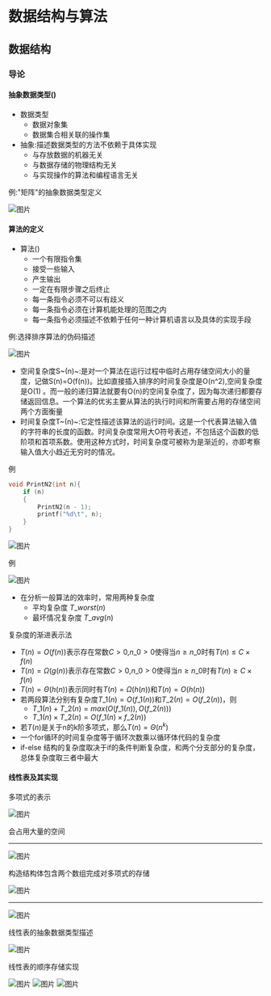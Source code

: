 # 数据结构与算法

## 数据结构

### 导论

#### 抽象数据类型()

* 数据类型
  * 数据对象集
  * 数据集合相关联的操作集
* 抽象:描述数据类型的方法不依赖于具体实现
  * 与存放数据的机器无关
  * 与数据存储的物理结构无关
  * 与实现操作的算法和编程语言无关

例:"矩阵"的抽象数据类型定义

![图片](<images/屏幕截图 2023-07-29 174247.png>)

#### 算法的定义

* 算法()
  * 一个有限指令集
  * 接受一些输入
  * 产生输出
  * 一定在有限步骤之后终止
  * 每一条指令必须不可以有歧义
  * 每一条指令必须在计算机能处理的范围之内
  * 每一条指令必须描述不依赖于任何一种计算机语言以及具体的实现手段

例:选择排序算法的伪码描述

![图片](<images/屏幕截图 2023-07-29 175401.png>)

* 空间复杂度S\~(n)\~:是对一个算法在运行过程中临时占用存储空间大小的量度，记做S(n)=O(f(n))。比如直接插入排序的时间复杂度是O(n^2),空间复杂度是O(1) 。而一般的递归算法就要有O(n)的空间复杂度了，因为每次递归都要存储返回信息。一个算法的优劣主要从算法的执行时间和所需要占用的存储空间两个方面衡量
* 时间复杂度T\~(n)\~:它定性描述该算法的运行时间。这是一个代表算法输入值的字符串的长度的函数。时间复杂度常用大O符号表述，不包括这个函数的低阶项和首项系数。使用这种方式时，时间复杂度可被称为是渐近的，亦即考察输入值大小趋近无穷时的情况。

例

```C
void PrintN2(int n){
    if (n)
    {
        PrintN2(n - 1);
        printf("%d\t", n);
    }
}
```

![图片](<images/屏幕截图 2023-07-29 180917.png>)

例

![图片](<images/屏幕截图 2023-07-29 181233.png>)

* 在分析一般算法的效率时，常用两种复杂度
  * 平均复杂度 $T\_{worst}(n)$
  * 最坏情况复杂度 $T\_{avg}(n)$

复杂度的渐进表示法

* $T(n)=O(f(n))$表示存在常数$C>0$,$n\_0>0$使得当$n \geq n\_0$时有$T(n) \leq C \times f(n)$
* $T(n)= \Omega (g(n))$表示存在常数$C>0$,$n\_0>0$使得当$n \geq n\_0$时有$T(n) \geq C \times f(n)$
* $T(n)= \Theta (h(n))$表示同时有$T(n)= \Omega (h(n))$和$T(n)= O (h(n))$
* 若两段算法分别有复杂度$T\_1(n)=O(f\_1(n))$和$T\_2(n)=O(f\_2(n))$，则
  * $T\_1(n)+T\_2(n)=max(O(f\_1(n)),O(f\_2(n)))$
  * $T\_1(n) \times T\_2(n)=O(f\_1(n) \times f\_2(n))$
* 若$T(n)$是关于n的k阶多项式，那么$T(n) = \Theta(n^k)$
* 一个for循环的时间复杂度等于循环次数乘以循环体代码的复杂度
* if-else 结构的复杂度取决于if的条件判断复杂度，和两个分支部分的复杂度，总体复杂度取三者中最大

#### 线性表及其实现

多项式的表示

![图片](<images/屏幕截图 2023-07-30 130520.png>)

会占用大量的空间

***

![图片](<images/屏幕截图 2023-07-30 130758.png>)

构造结构体包含两个数组完成对多项式的存储

![图片](<images/屏幕截图 2023-07-30 131309.png>)

***

![图片](<images/屏幕截图 2023-07-30 131458.png>)

线性表的抽象数据类型描述

![图片](<images/屏幕截图 2023-08-02 205756.png>)

线性表的顺序存储实现

![图片](<images/屏幕截图 2023-08-02 210144.png>) ![图片](<images/屏幕截图 2023-08-02 210551.png>) ![图片](../%E6%95%B0%E6%8D%AE%E7%BB%93%E6%9E%84%20%E7%AE%97%E6%B3%95)

